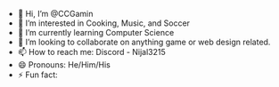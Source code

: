 - 👋 Hi, I’m @CCGamin
- 👀 I’m interested in Cooking, Music, and Soccer
- 🌱 I’m currently learning Computer Science
- 💞️ I’m looking to collaborate on anything game or web design related.
- 📫 How to reach me: Discord - Nijal3215
- 😄 Pronouns: He/Him/His
- ⚡ Fun fact: 

<!---
CCGamin/CCGamin is a ✨ special ✨ repository because its `README.md` (this file) appears on your GitHub profile.
You can click the Preview link to take a look at your changes.
--->
